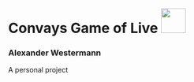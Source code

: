 # Convays Game of Live <img src="./Documents/Images/logo.png" height="50">

### Alexander Westermann

A personal project
